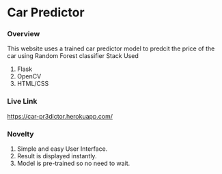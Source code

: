# Car Predictor

### Overview
This website uses a trained car predictor model to predcit the price of the car using Random Forest classifier
Stack Used
1. Flask
2. OpenCV
3. HTML/CSS

### Live Link
https://car-pr3dictor.herokuapp.com/

### Novelty
1. Simple and easy User Interface.
2. Result is displayed instantly.
3. Model is pre-trained so no need to wait.
